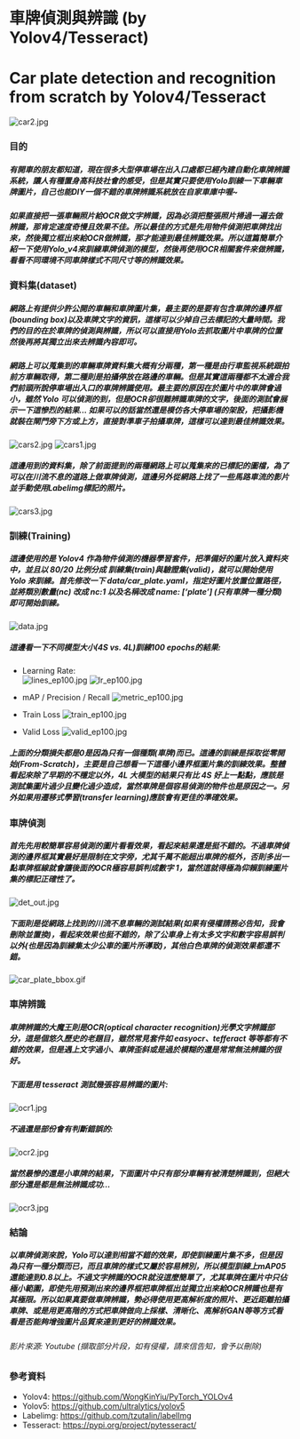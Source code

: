# 車牌偵測與辨識 (by Yolov4/Tesseract)
# Car plate detection and recognition from scratch by Yolov4/Tesseract
![car2.jpg](images/car2.png)

### 目的
##### 有開車的朋友都知道，現在很多大型停車場在出入口處都已經內建自動化車牌辨識系統，讓人有種置身高科技社會的感受，但是其實只要使用Yolo訓練一下車輛車牌圖片，自己也能DIY一個不錯的車牌辨識系統放在自家車庫中喔~  
##### 如果直接把一張車輛照片給OCR做文字辨識，因為必須把整張照片掃過一遍去做辨識，那肯定速度奇慢且效果不佳。所以最佳的方式是先用物件偵測把車牌找出來，然後獨立框出來給OCR做辨識，那才能達到最佳辨識效果。所以這篇簡單介紹一下使用Yolo_v4來訓練車牌偵測的模型，然後再使用OCR相關套件來做辨識，看看不同環境不同車牌樣式不同尺寸等的辨識效果。

### 資料集(dataset)
##### 網路上有提供少許公開的車輛和車牌圖片集，最主要的是要有包含車牌的邊界框(bounding box)以及車牌文字的資訊，這樣可以少掉自己去標記的大量時間。我們的目的在於車牌的偵測與辨識，所以可以直接用Yolo去抓取圖片中車牌的位置然後再將其獨立出來去辨識內容即可。  
##### 網路上可以蒐集到的車輛車牌資料集大概有分兩種，第一種是由行車監視系統跟拍前方車輛取得，第二種則是拍攝停放在路邊的車輛。但是其實這兩種都不太適合我們前頭所說停車場出入口的車牌辨識使用。最主要的原因在於圖片中的車牌會過小，雖然 Yolo 可以偵測的到，但是OCR卻很難辨識車牌的文字，後面的測試會展示一下這慘烈的結果... 如果可以的話當然還是模仿各大停車場的架設，把攝影機就裝在閘門旁下方或上方，直接對準車子拍攝車牌，這樣可以達到最佳辨識效果。  
![cars2.jpg](images/cars2.png)
![cars1.jpg](images/cars1.png)  
##### 這邊用到的資料集，除了前面提到的兩種網路上可以蒐集來的已標記的圖檔，為了可以在川流不息的道路上做車牌偵測，這邊另外從網路上找了一些馬路車流的影片並手動使用Labelimg標記的照片。  
![cars3.jpg](images/cars3.png)  

### 訓練(Training)
##### 這邊使用的是 Yolov4 作為物件偵測的機器學習套件，把準備好的圖片放入資料夾中，並且以 80/20 比例分成 訓練集(train)與驗證集(valid)，就可以開始使用 Yolo 來訓練。首先修改一下 data/car_plate.yaml，指定好圖片放置位置路徑，並將類別數量(nc) 改成 nc:1 以及名稱改成 name: [‘plate’] (只有車牌一種分類)即可開始訓練。
![data.jpg](images/data.png)
##### 這邊看一下不同模型大小(4S vs. 4L)訓練100 epochs的結果:
* Learning Rate:  
![lines_ep100.jpg](images/lines_ep100.png)
![lr_ep100.jpg](images/lr_ep100.png)

* mAP / Precision / Recall
![metric_ep100.jpg](images/metric_ep100.png)

* Train Loss
![train_ep100.jpg](images/train_ep100.png)

* Valid Loss
![valid_ep100.jpg](images/valid_ep100.png)

##### 上面的分類損失都是0是因為只有一個種類(車牌)而已。這邊的訓練是採取從零開始(From-Scratch)，主要是自己想看一下這種小邊界框圖片集的訓練效果。整體看起來除了早期的不穩定以外，4L 大模型的結果只有比 4S 好上一點點，應該是測試集圖片過少且變化過少造成，當然車牌是個容易偵測的物件也是原因之一。另外如果用遷移式學習(transfer learning)應該會有更佳的準確效果。

### 車牌偵測
##### 首先先用較簡單容易偵測的圖片看看效果，看起來結果還是挺不錯的。不過車牌偵測的邊界框其實最好是限制在文字旁，尤其千萬不能超出車牌的框外，否則多出一點車牌框線就會讓後面的OCR極容易誤判成數字 1，當然這就得極為仰賴訓練圖片集的標記正確性了。
![det_out.jpg](images/det_out.png)
##### 下面則是從網路上找到的川流不息車輛的測試結果(如果有侵權請務必告知，我會刪除並置換)，看起來效果也挺不錯的，除了公車身上有太多文字和數字容易誤判以外(也是因為訓練集太少公車的圖片所導致)，其他白色車牌的偵測效果都還不錯。
![car_plate_bbox.gif](images/car_plate_bbox.gif)

### 車牌辨識
##### 車牌辨識的大魔王則是OCR(optical character recognition)光學文字辨識部分，這是個悠久歷史的老題目，雖然常見套件如 easyocr、tefferact 等等都有不錯的效果，但是遇上文字過小、車牌歪斜或是過於模糊的還是常常無法辨識的很好。
##### 下面是用 tesseract 測試幾張容易辨識的圖片:
![ocr1.jpg](images/ocr1.png)
##### 不過還是部份會有判斷錯誤的:
![ocr2.jpg](images/ocr2.png)
##### 當然最慘的還是小車牌的結果，下面圖片中只有部分車輛有被清楚辨識到，但絕大部分還是都是無法辨識成功…
![ocr3.jpg](images/ocr3.png)  

### 結論
##### 以車牌偵測來說，Yolo可以達到相當不錯的效果，即使訓練圖片集不多，但是因為只有一種分類而已，而且車牌的樣式又屬於容易辨別，所以模型訓練上mAP05還能達到0.8以上。不過文字辨識的OCR就沒這麼簡單了，尤其車牌在圖片中只佔極小範圍，即使先用預測出來的邊界框把車牌框出並獨立出來給OCR辨識也是有其極限。所以如果真要做車牌辨識，勢必得使用更高解析度的照片、更近距離拍攝車牌、或是用更高階的方式把車牌做向上採樣、清晰化、高解析GAN等等方式看看是否能夠增強圖片品質來達到更好的辨識效果。  

###### 影片來源: Youtube (擷取部分片段，如有侵權，請來信告知，會予以刪除)

### 參考資料
* Yolov4: https://github.com/WongKinYiu/PyTorch_YOLOv4
* Yolov5: https://github.com/ultralytics/yolov5
* Labelimg: https://github.com/tzutalin/labelImg
* Tesseract: https://pypi.org/project/pytesseract/
